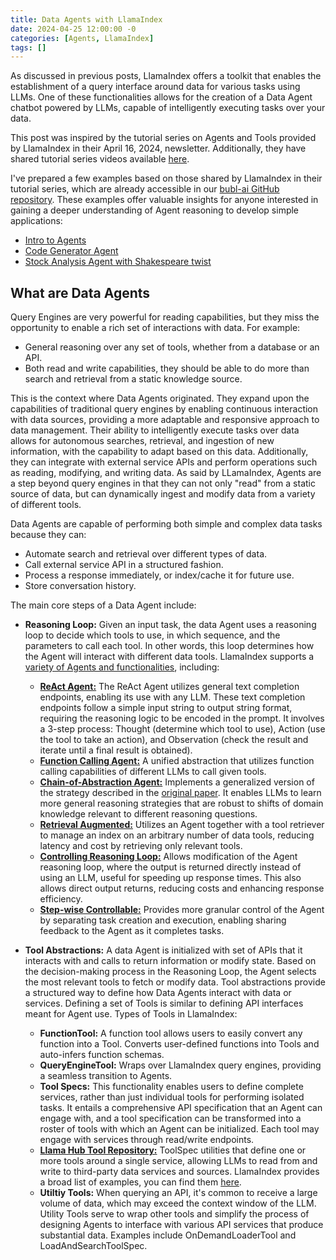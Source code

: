 ```yaml
---
title: Data Agents with LlamaIndex
date: 2024-04-25 12:00:00 -0
categories: [Agents, LlamaIndex]
tags: []
---
```


As discussed in previous posts, LlamaIndex offers a toolkit that enables the establishment of a query interface around data for various tasks using LLMs. One of these functionalities allows for the creation of a Data Agent chatbot powered by LLMs, capable of intelligently executing tasks over your data.

This post was inspired by the tutorial series on Agents and Tools provided by LlamaIndex in their April 16, 2024, newsletter. Additionally, they have shared tutorial series videos available [here](https://www.youtube.com/watch?v=-AuHlVMyEA0).

I've prepared a few examples based on those shared by LlamaIndex in their tutorial series, which are already accessible in our [bubl-ai GitHub repository](https://github.com/bubl-ai/llamaindex-project/tree/main). These examples offer valuable insights for anyone interested in gaining a deeper understanding of Agent reasoning to develop simple applications:
- [Intro to Agents](https://github.com/bubl-ai/llamaindex-project/tree/main/examples/data_agents)
- [Code Generator Agent](https://github.com/bubl-ai/llamaindex-project/tree/main/examples/code_generator_agent)
- [Stock Analysis Agent with Shakespeare twist](https://github.com/bubl-ai/llamaindex-project/tree/main/examples/finance_agent)


## What are Data Agents
Query Engines are very powerful for reading capabilities, but they miss the opportunity to enable a rich set of interactions with data. For example:
- General reasoning over any set of tools, whether from a database or an API.
- Both read and write capabilities, they should be able to do more than search and retrieval from a static knowledge source.

This is the context where Data Agents originated. They expand upon the capabilities of traditional query engines by enabling continuous interaction with data sources, providing a more adaptable and responsive approach to data management. Their ability to intelligently execute tasks over data allows for autonomous searches, retrieval, and ingestion of new information, with the capability to adapt based on this data. Additionally, they can integrate with external service APIs and perform operations such as reading, modifying, and writing data. As said by LLamaIndex, Agents are a step beyond query engines in that they can not only "read" from a static source of data, but can dynamically ingest and modify data from a variety of different tools.

Data Agents are capable of performing both simple and complex data tasks because they can:
- Automate search and retrieval over different types of data.
- Call external service API in a structured fashion. 
- Process a response immediately, or index/cache it for future use.
- Store conversation history.

The main core steps of a Data Agent include:
- **Reasoning Loop:** Given an input task, the data Agent uses a reasoning loop to decide which tools to use, in which sequence, and the parameters to call each tool. In other words, this loop determines how the Agent will interact with different data tools. LlamaIndex supports a [variety of Agents and functionalities](https://docs.llamaindex.ai/en/stable/examples/agent/Chatbot_SEC/), including:
   - [**ReAct Agent:**](https://docs.llamaindex.ai/en/stable/examples/agent/react_agent_with_query_engine/) The ReAct Agent utilizes general text completion endpoints, enabling its use with any LLM. These text completion endpoints follow a simple input string to output string format, requiring the reasoning logic to be encoded in the prompt. It involves a 3-step process: Thought (determine which tool to use), Action (use the tool to take an action), and Observation (check the result and iterate until a final result is obtained).
   - [**Function Calling Agent:**](https://docs.llamaindex.ai/en/stable/examples/agent/openai_agent_parallel_function_calling/) A unified abstraction that utilizes function calling capabilities of different LLMs to call given tools.
   - [**Chain-of-Abstraction Agent:**](https://docs.llamaindex.ai/en/stable/examples/agent/coa_agent/) Implements a generalized version of the strategy described in the [original paper](https://arxiv.org/pdf/2401.17464.pdf). It enables LLMs to learn more general reasoning strategies that are robust to shifts of domain knowledge relevant to different reasoning questions.
   - [**Retrieval Augmented:**](https://docs.llamaindex.ai/en/stable/examples/agent/openai_agent_retrieval/) Utilizes an Agent together with a tool retriever to manage an index on an arbitrary number of data tools, reducing latency and cost by retrieving only relevant tools.
   - [**Controlling Reasoning Loop:**](https://docs.llamaindex.ai/en/stable/examples/agent/return_direct_agent/?h=return_direct) Allows modification of the Agent reasoning loop, where the output is returned directly instead of using an LLM, useful for speeding up response times. This also allows direct output returns, reducing costs and enhancing response efficiency.
   - [**Step-wise Controllable:**](https://docs.llamaindex.ai/en/stable/examples/agent/agent_runner/agent_runner/) Provides more granular control of the Agent by separating task creation and execution, enabling sharing feedback to the Agent as it completes tasks.

- **Tool Abstractions:** A data Agent is initialized with set of APIs that it interacts with and calls to return information or modify state. Based on the decision-making process in the Reasoning Loop, the Agent selects the most relevant tools to fetch or modify data. Tool abstractions provide a structured way to define how Data Agents interact with data or services. Defining a set of Tools is similar to defining API interfaces meant for Agent use. 
Types of Tools in LlamaIndex:
   - **FunctionTool:** A function tool allows users to easily convert any function into a Tool. Converts user-defined functions into Tools and auto-infers function schemas.
   - **QueryEngineTool:** Wraps over LlamaIndex query engines, providing a seamless transition to Agents. 
   - **Tool Specs:** This functionality enables users to define complete services, rather than just individual tools for performing isolated tasks. It entails a comprehensive API specification that an Agent can engage with, and a tool specification can be transformed into a roster of tools with which an Agent can be initialized. Each tool may engage with services through read/write endpoints.
   - [**Llama Hub Tool Repository:**](https://llamahub.ai/?tab=tools) ToolSpec utilities that define one or more tools around a single service, allowing LLMs to read from and write to third-party data services and sources. LlamaIndex provides a broad list of examples, you can find them [here](https://github.com/run-llama/llama-hub/tree/main/llama_hub/tools/notebooks).
   - **Utiltiy Tools:** When querying an API, it's common to receive a large volume of data, which may exceed the context window of the LLM. Utility Tools serve to wrap other tools and simplify the process of designing Agents to interface with various API services that produce substantial data. Examples include OnDemandLoaderTool and LoadAndSearchToolSpec.